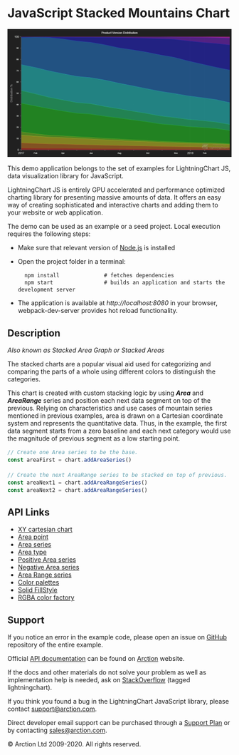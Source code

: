 # JavaScript Stacked Mountains Chart

![JavaScript Stacked Mountains Chart](stackedMountains.png)

This demo application belongs to the set of examples for LightningChart JS, data visualization library for JavaScript.

LightningChart JS is entirely GPU accelerated and performance optimized charting library for presenting massive amounts of data. It offers an easy way of creating sophisticated and interactive charts and adding them to your website or web application.

The demo can be used as an example or a seed project. Local execution requires the following steps:

- Make sure that relevant version of [Node.js](https://nodejs.org/en/download/) is installed
- Open the project folder in a terminal:

        npm install              # fetches dependencies
        npm start                # builds an application and starts the development server

- The application is available at *http://localhost:8080* in your browser, webpack-dev-server provides hot reload functionality.


## Description

*Also known as Stacked Area Graph or Stacked Areas*

The stacked charts are a popular visual aid used for categorizing and comparing the parts of a whole using different colors to distinguish the categories.

This chart is created with custom stacking logic by using ***Area*** and ***AreaRange*** series and position each next data segment on top of the previous. Relying on characteristics and use cases of mountain series mentioned in previous examples, area is drawn on a Cartesian coordinate system and represents the quantitative data. Thus, in the example, the first data segment starts from a zero baseline and each next category would use the magnitude of previous segment as a low starting point.

```javascript
// Create one Area series to be the base.
const areaFirst = chart.addAreaSeries()

// Create the next AreaRange series to be stacked on top of previous.
const areaNext1 = chart.addAreaRangeSeries()
const areaNext2 = chart.addAreaRangeSeries()
```


## API Links

* [XY cartesian chart]
* [Area point]
* [Area series]
* [Area type]
* [Positive Area series]
* [Negative Area series]
* [Area Range series]
* [Color palettes]
* [Solid FillStyle]
* [RGBA color factory]


## Support

If you notice an error in the example code, please open an issue on [GitHub][0] repository of the entire example.

Official [API documentation][1] can be found on [Arction][2] website.

If the docs and other materials do not solve your problem as well as implementation help is needed, ask on [StackOverflow][3] (tagged lightningchart).

If you think you found a bug in the LightningChart JavaScript library, please contact support@arction.com.

Direct developer email support can be purchased through a [Support Plan][4] or by contacting sales@arction.com.

[0]: https://github.com/Arction/
[1]: https://www.arction.com/lightningchart-js-api-documentation/
[2]: https://www.arction.com
[3]: https://stackoverflow.com/questions/tagged/lightningchart
[4]: https://www.arction.com/support-services/

© Arction Ltd 2009-2020. All rights reserved.


[XY cartesian chart]: https://www.arction.com/lightningchart-js-api-documentation/v3.0.1/classes/chartxy.html
[Area point]: https://www.arction.com/lightningchart-js-api-documentation/v3.0.1/interfaces/areapoint.html
[Area series]: https://www.arction.com/lightningchart-js-api-documentation/v3.0.1/classes/chartxy.html#addareaseries
[Area type]: https://www.arction.com/lightningchart-js-api-documentation/v3.0.1/globals.html#areaseriestypes
[Positive Area series]: https://www.arction.com/lightningchart-js-api-documentation/v3.0.1/classes/areaseriespositive.html
[Negative Area series]: https://www.arction.com/lightningchart-js-api-documentation/v3.0.1/classes/areaseriesnegative.html
[Area Range series]: https://www.arction.com/lightningchart-js-api-documentation/v3.0.1/classes/arearangeseries.html
[Color palettes]: https://www.arction.com/lightningchart-js-api-documentation/v3.0.1/globals.html#colorpalettes
[Solid FillStyle]: https://www.arction.com/lightningchart-js-api-documentation/v3.0.1/classes/solidfill.html
[RGBA color factory]: https://www.arction.com/lightningchart-js-api-documentation/v3.0.1/globals.html#colorrgba

